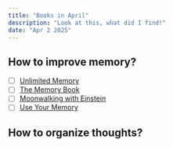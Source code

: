 ```yaml
---
title: "Books in April"
description: "Look at this, what did I find!"
date: "Apr 2 2025"
---
```


## How to improve memory?
- [ ] [Unlimited Memory](https://annas-archive.org/md5/f6fdc59a3666a6dd88f2f498f862f3d3)
- [ ] [The Memory Book](https://annas-archive.org/md5/eab220c39be063cd76bc32235666c5a4)
- [ ] [Moonwalking with Einstein](https://annas-archive.org/md5/d0ead8b7477112dec987517d683b6c30)
- [ ] [Use Your Memory](https://annas-archive.org/md5/a6b484b018e30a588f026c82efcbe7b1)

## How to organize thoughts?